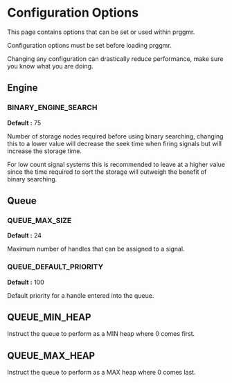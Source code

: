 # Configuration Options
This page contains options that can be set or used within prggmr.

Configuration options must be set before loading prggmr.

Changing any configuration can drastically reduce performance, make sure you
know what you are doing.

## Engine

### BINARY_ENGINE_SEARCH
__Default :__ 75

Number of storage nodes required before using binary searching, changing this to 
a lower value will decrease the seek time when firing signals but will increase 
the storage time.

For low count signal systems this is recommended to leave at a higher value 
since the time required to sort the storage will outweigh the benefit of binary
searching.

## Queue

### QUEUE_MAX_SIZE
__Default :__ 24

Maximum number of handles that can be assigned to a signal.

### QUEUE_DEFAULT_PRIORITY
__Default :__ 100

Default priority for a handle entered into the queue.

## QUEUE_MIN_HEAP
Instruct the queue to perform as a MIN heap where 0 comes first.

## QUEUE_MAX_HEAP
Instruct the queue to perform as a MAX heap where 0 comes last.
